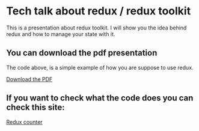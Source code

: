 # Tech talk about redux / redux toolkit

This is a presentation about redux toolkit. I will show you the idea behind redux and how to manage your state with it.

## You can download the pdf presentation

The code above, is a simple example of how you are suppose to use redux.

[Download the PDF](/Redux%20_%20Redux%20Toolkit.pdf)

## If you want to check what the code does you can check this site:

[Redux counter](https://redux-counter-tech-talk.netlify.app/)